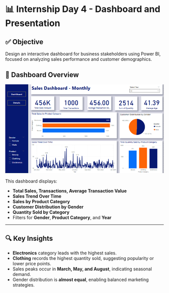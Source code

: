 # 📊 Internship Day 4 - Dashboard and Presentation

## ✅ Objective
Design an interactive dashboard for business stakeholders using Power BI, focused on analyzing sales performance and customer demographics.



## 📌 Dashboard Overview

![Sales Dashboard](dashbord.png)

This dashboard displays:
- **Total Sales, Transactions, Average Transaction Value**
- **Sales Trend Over Time**
- **Sales by Product Category**
- **Customer Distribution by Gender**
- **Quantity Sold by Category**
- Filters for **Gender**, **Product Category**, and **Year**

---

## 🔍 Key Insights
- **Electronics** category leads with the highest sales.
- **Clothing** records the highest quantity sold, suggesting popularity or lower price points.
- Sales peaks occur in **March, May, and August**, indicating seasonal demand.
- Gender distribution is **almost equal**, enabling balanced marketing strategies.



